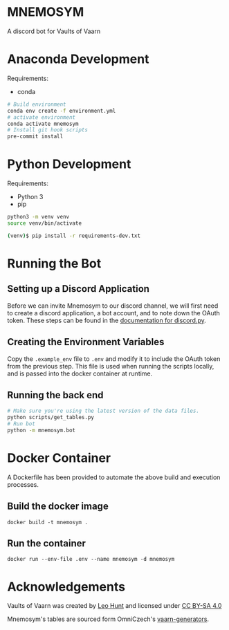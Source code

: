 # MNEMOSYM
A discord bot for Vaults of Vaarn

# Anaconda Development
Requirements:
- conda

```bash
# Build environment
conda env create -f environment.yml
# activate environment
conda activate mnemosym
# Install git hook scripts
pre-commit install
```

# Python Development
Requirements:
- Python 3
- pip

```bash
python3 -m venv venv
source venv/bin/activate

(venv)$ pip install -r requirements-dev.txt
```

# Running the Bot

## Setting up a Discord Application
Before we can invite Mnemosym to our discord channel, we will first need to create a discord application, a bot account, and to note down the OAuth token. These steps can be found in the [documentation for discord.py](https://discordpy.readthedocs.io/en/stable/discord.html).

## Creating the Environment Variables
Copy the `.example_env` file to `.env` and modify it to include the OAuth token from the previous step. This file is used when running the scripts locally, and is passed into the docker container at runtime.

## Running the back end
```bash 
# Make sure you're using the latest version of the data files.
python scripts/get_tables.py
# Run bot
python -m mnemosym.bot
```

# Docker Container
A Dockerfile has been provided to automate the above build and execution processes.

## Build the docker image
`docker build -t mnemosym .`

## Run the container
`docker run --env-file .env --name mnemosym -d mnemosym`

# Acknowledgements

Vaults of Vaarn was created by [Leo Hunt](https://graculusdroog.itch.io/) and licensed under [CC BY-SA 4.0](https://creativecommons.org/licenses/by-sa/4.0/)

Mnemosym's tables are sourced form OmniCzech's [vaarn-generators](https://github.com/omniczech/vaarn-generators).
